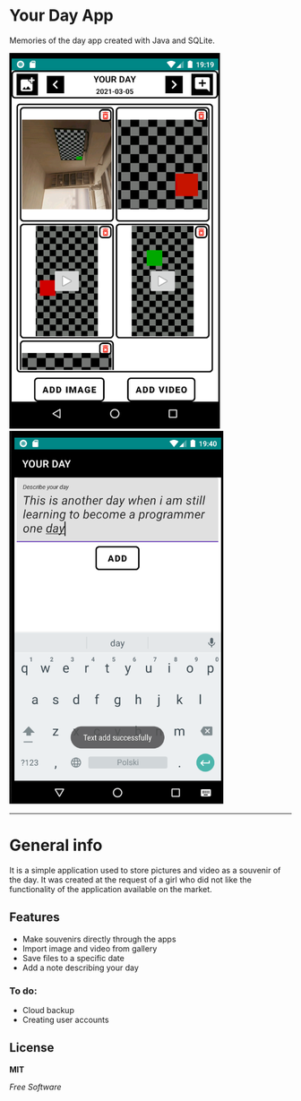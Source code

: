  # Your Day App

Memories of the day app created with Java and SQLite.

![Aplication Screen](./screen/YourDayAppScreen.png) ![Aplication Screen](./screen/YourDayAppScreen2.png)

---

 # General info
It is a simple application used to store pictures and video as a souvenir of the day.
It was created at the request of a girl who did not like the functionality of the application available on the market.

 ## Features
- Make souvenirs directly through the apps
- Import image and video from gallery
- Save files to a specific date
- Add a note describing your day

### To do:
- Cloud backup
- Creating user accounts

## License

**MIT**

*Free Software*
